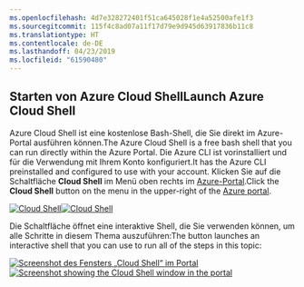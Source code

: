 ```yaml
---
ms.openlocfilehash: 4d7e328272401f51ca645028f1e4a52500afe1f3
ms.sourcegitcommit: 115f4c8ad07a11f17d79e9d945d63917836b11c8
ms.translationtype: HT
ms.contentlocale: de-DE
ms.lasthandoff: 04/23/2019
ms.locfileid: "61590480"
---
```

## <a name="launch-azure-cloud-shell"></a><span data-ttu-id="1042b-101">Starten von Azure Cloud Shell</span><span class="sxs-lookup"><span data-stu-id="1042b-101">Launch Azure Cloud Shell</span></span>

<span data-ttu-id="1042b-102">Azure Cloud Shell ist eine kostenlose Bash-Shell, die Sie direkt im Azure-Portal ausführen können.</span><span class="sxs-lookup"><span data-stu-id="1042b-102">The Azure Cloud Shell is a free bash shell that you can run directly within the Azure Portal.</span></span> <span data-ttu-id="1042b-103">Die Azure CLI ist vorinstalliert und für die Verwendung mit Ihrem Konto konfiguriert.</span><span class="sxs-lookup"><span data-stu-id="1042b-103">It has the Azure CLI preinstalled and configured to use with your account.</span></span> <span data-ttu-id="1042b-104">Klicken Sie auf die Schaltfläche **Cloud Shell** im Menü oben rechts im [Azure-Portal](https://portal.azure.com).</span><span class="sxs-lookup"><span data-stu-id="1042b-104">Click the **Cloud Shell** button on the menu in the upper-right of the [Azure portal](https://portal.azure.com).</span></span>

<span data-ttu-id="1042b-105">[![Cloud Shell](../media/cloud-shell-try-it/cloud-shell-menu.png)](https://portal.azure.com)</span><span class="sxs-lookup"><span data-stu-id="1042b-105">[![Cloud Shell](../media/cloud-shell-try-it/cloud-shell-menu.png)](https://portal.azure.com)</span></span>

<span data-ttu-id="1042b-106">Die Schaltfläche öffnet eine interaktive Shell, die Sie verwenden können, um alle Schritte in diesem Thema auszuführen:</span><span class="sxs-lookup"><span data-stu-id="1042b-106">The button launches an interactive shell that you can use to run all of the steps in this topic:</span></span>

<span data-ttu-id="1042b-107">[![Screenshot des Fensters „Cloud Shell“ im Portal](../media/cloud-shell-try-it/cloud-shell-safari.png)](https://portal.azure.com)</span><span class="sxs-lookup"><span data-stu-id="1042b-107">[![Screenshot showing the Cloud Shell window in the portal](../media/cloud-shell-try-it/cloud-shell-safari.png)](https://portal.azure.com)</span></span>